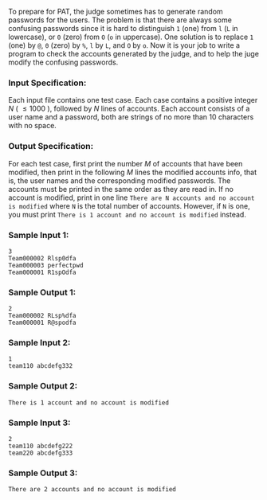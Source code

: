 <!-- Title
Password (20)
-->
To prepare for PAT, the judge sometimes has to generate random passwords for
the users. The problem is that there are always some confusing passwords since
it is hard to distinguish `1` (one) from `l` (`L` in lowercase), or `0` (zero)
from `O` (`o` in uppercase). One solution is to replace `1` (one) by `@`, `0`
(zero) by `%`, `l` by `L`, and `O` by `o`. Now it is your job to write a
program to check the accounts generated by the judge, and to help the juge
modify the confusing passwords.

### Input Specification:

Each input file contains one test case. Each case contains a positive integer
$N$ ( $\le 1000$ ), followed by $N$ lines of accounts. Each account consists
of a user name and a password, both are strings of no more than 10 characters
with no space.

### Output Specification:

For each test case, first print the number $M$ of accounts that have been
modified, then print in the following $M$ lines the modified accounts info,
that is, the user names and the corresponding modified passwords. The accounts
must be printed in the same order as they are read in. If no account is
modified, print in one line `There are N accounts and no account is modified`
where `N` is the total number of accounts. However, if `N` is one, you must
print `There is 1 account and no account is modified` instead.

### Sample Input 1:

    
    
    3
    Team000002 Rlsp0dfa
    Team000003 perfectpwd
    Team000001 R1spOdfa
    

### Sample Output 1:

    
    
    2
    Team000002 RLsp%dfa
    Team000001 R@spodfa
    

### Sample Input 2:

    
    
    1
    team110 abcdefg332
    

### Sample Output 2:

    
    
    There is 1 account and no account is modified
    

### Sample Input 3:

    
    
    2
    team110 abcdefg222
    team220 abcdefg333
    

### Sample Output 3:

    
    
    There are 2 accounts and no account is modified
    

